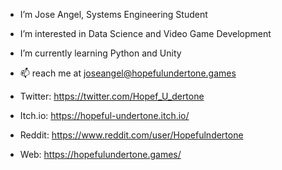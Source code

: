 - I’m Jose Angel, Systems Engineering Student
- I’m interested in Data Science and Video Game Development
- I’m currently learning Python and Unity
- 📫 reach me at joseangel@hopefulundertone.games

- Twitter: https://twitter.com/Hopef_U_dertone
- Itch.io: https://hopeful-undertone.itch.io/
- Reddit: https://www.reddit.com/user/Hopefulndertone
- Web: https://hopefulundertone.games/
